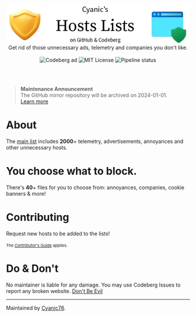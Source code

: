 <center>
  <img src="assets/banner.png">
  <br>
  Get rid of those unnecessary ads, telemetry and companies you don't like.
  <br><br>
  <img src="https://img.shields.io/badge/-Codeberg%20Pages-339933?style=flat&logo=javascript&logoColor=white&label=Hosted%20on" alt="Codeberg ad">
  <img src="https://img.shields.io/badge/-MIT-333333?style=flat&label=License" alt="MIT License">
  <img src="https://ci.codeberg.org/api/badges/9346/status.svg" alt="Pipeline status">
</center>

<br><br>

> <b>Maintenance Announcement</b><br>
> The GitHub mirror repository will be archived on 2024-01-01.<br>
> <a href="https://r.cyanic.me/answer/5">Learn more</a>

# About

The [main list](https://hosts.cyanic.me/cyanicHosts.txt) includes **2000**+ telemetry, advertisements, annoyances and other unnecessary hosts.

# You choose what to block.

There's **40**+ files for you to choose from: annoyances, companies, cookie banners & more!

# Contributing

Request new hosts to be added to the lists! 

<span style="font-size: 11px;">
The <a href="https://codeberg.org/Cyanic76/Hosts/wiki/Contributing">Contributor's Guide</a> applies.
</span>

# Do & Don't

No maintainer is liable for any damage. You may use Codeberg Issues to report any broken website. [Don't Be Evil](https://r.cyanic.me/answer/4)

---

Maintained by [Cyanic76](https://cyanic.me).
